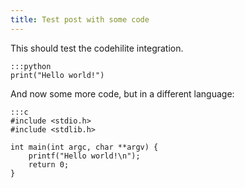 ```yaml
---
title: Test post with some code
---
```


This should test the codehilite integration.

    :::python
    print("Hello world!")

And now some more code, but in a different language:

    :::c
    #include <stdio.h>
    #include <stdlib.h>

    int main(int argc, char **argv) {
        printf("Hello world!\n");
        return 0;
    }
